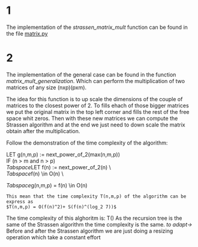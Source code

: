 # 1
The implementation of the *strassen_matrix_mult* function can be found in the file [matrix.py](matrix.py)
# 2
The implementation of the general case can be found in the function *matrix_mult_generalization*. Which can perform the multiplication of two matrices of any size (nxp)(pxm). 

The idea for this function is to up scale the dimensions of the couple of matrices to the closest power of 2. To fills ehach of those bigger matrices we put the original matrix in the top left corner and fills the rest of the free space whit zeros. Then with these new matrices we can compute the Strassen algorithm and at the end we just need to down scale the matrix obtain after the multiplication.

Follow the demonstration of the time complexity of the algorithm:

LET g(n,m,p) := next_power_of_2(max(n,m,p))\
IF (n > m and n > p)\
*Tabspace*LET f(n) := next_power_of_2(n) \  
*Tabspace*f(n) \in O(n) \
    
*Tabspace*g(n,m,p) = f(n) \in O(n)
    
    This mean that the time complexity T(n,m,p) of the algorithm can be express as
    $T(n,m,p) = O(f(n)^2)+ S(f(n)^(log_2 7))$

The time complexity of this alghoritm is:
T()
As the recursion tree is the same of the Strassen algorithm the time complexity is the same. *to adapt->* Before and after the Strassen algorithm we are just doing a resizing operation which take a constant effort
